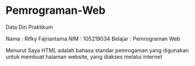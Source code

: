 # Pemrograman-Web

Data Diri Praktikum

Nama : Rifky Fajriantama
NIM : 105219034
Belajar : Pemrograman Web


Menurut Saya HTML adalah bahasa standar pemrogaman yang digunakan untuk membuat halaman website, yang diakses melalui internet